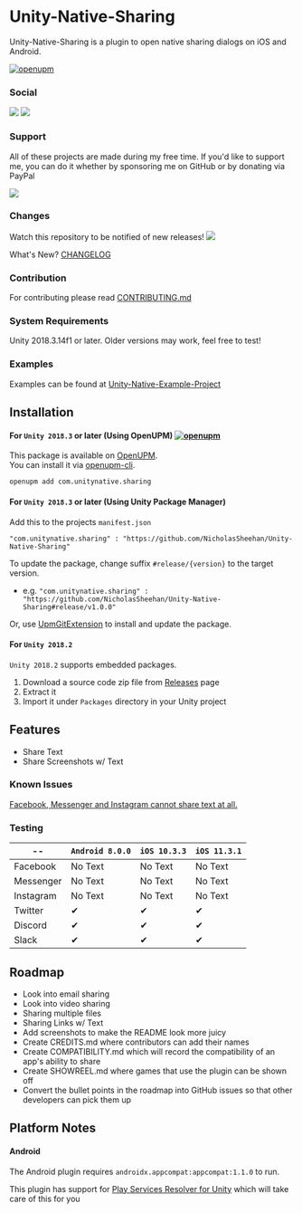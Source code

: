 # Unity-Native-Sharing
Unity-Native-Sharing is a plugin to open native sharing dialogs on iOS and Android.

[![openupm](https://img.shields.io/npm/v/com.unitynative.sharing?label=openupm&registry_uri=https://package.openupm.com)](https://openupm.com/packages/com.unitynative.sharing/)

### Social
![](https://img.shields.io/github/followers/NicholasSheehan?label=Follow%20on%20GitHub&style=social) ![](https://img.shields.io/twitter/follow/NSheehanDev?label=Follow%20on%20Twitter)

### Support
All of these projects are made during my free time. If you'd like to support me, you can do it whether by sponsoring me on GitHub or by donating via PayPal

[![](https://img.shields.io/badge/paypal-donate-yellow.svg)](https://www.paypal.me/NicholasSheehan)  

### Changes
Watch this repository to be notified of new releases! ![](https://img.shields.io/github/watchers/NicholasSheehan/Unity-Native-Sharing?style=social)

What's New? [CHANGELOG](CHANGELOG.md)

### Contribution
For contributing please read [CONTRIBUTING.md](CONTRIBUTING.md)

### System Requirements
Unity 2018.3.14f1 or later. Older versions may work, feel free to test!

### Examples
Examples can be found at [Unity-Native-Example-Project](https://github.com/NicholasSheehan/Unity-Native-Example-Project)

## Installation
#### For `Unity 2018.3` or later (Using OpenUPM) [![openupm](https://img.shields.io/npm/v/com.unitynative.sharing?label=openupm&registry_uri=https://package.openupm.com)](https://openupm.com/packages/com.unitynative.sharing/)

This package is available on [OpenUPM](https://openupm.com).  
You can install it via [openupm-cli](https://github.com/openupm/openupm-cli).
```
openupm add com.unitynative.sharing
```

#### For `Unity 2018.3` or later (Using Unity Package Manager)
Add this to the projects `manifest.json`
```
"com.unitynative.sharing" : "https://github.com/NicholasSheehan/Unity-Native-Sharing"
```

To update the package, change suffix `#release/{version}` to the target version.

* e.g. `"com.unitynative.sharing" : "https://github.com/NicholasSheehan/Unity-Native-Sharing#release/v1.0.0"`

Or, use [UpmGitExtension](https://github.com/mob-sakai/UpmGitExtension) to install and update the package.

#### For `Unity 2018.2`
`Unity 2018.2` supports embedded packages.

1. Download a source code zip file from [Releases](https://github.com/NicholasSheehan/Unity-Native-Sharing/releases) page
2. Extract it
3. Import it under `Packages` directory in your Unity project

## Features
- Share Text
- Share Screenshots w/ Text

### Known Issues
[Facebook, Messenger and Instagram cannot share text at all.](https://answers.unity.com/questions/871846/can-i-post-to-facebook-with-my-own-text.html)

### Testing

--            | `Android 8.0.0` | `iOS 10.3.3` | `iOS 11.3.1`
------------- | --------------  | -------------| ------------
Facebook      | No Text         | No Text      | No Text
Messenger     | No Text         | No Text      | No Text
Instagram     | No Text         | No Text      | No Text
Twitter       | ✔              | ✔            | ✔
Discord       | ✔              | ✔            | ✔
Slack         | ✔              | ✔            | ✔

## Roadmap
* Look into email sharing
* Look into video sharing
* Sharing multiple files
* Sharing Links w/ Text
* Add screenshots to make the README look more juicy
* Create CREDITS.md where contributors can add their names
* Create COMPATIBILITY.md which will record the compatibility of an app's ability to share
* Create SHOWREEL.md where games that use the plugin can be shown off
* Convert the bullet points in the roadmap into GitHub issues so that other developers can pick them up

## Platform Notes
#### Android
The Android plugin requires `androidx.appcompat:appcompat:1.1.0` to run.

This plugin has support for [Play Services Resolver for Unity](https://github.com/googlesamples/unity-jar-resolver) which will take care of this for you



